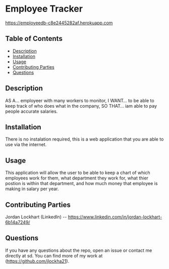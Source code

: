   # Employee Tracker

  https://employeedb-c8e2445282af.herokuapp.com
 
  ## Table of Contents
  * [Description](#description)
  * [Installation](#installation)
  * [Usage](#usage)
  * [Contributing Parties](#contributing-parties)
  * [Questions](#questions)

  ## Description
  AS A… employeer with many workers to monitor,
  I WANT… to be able to keep track of who does what in the company,
  SO THAT… iam able to pay people accurate salaries.

  ## Installation
  There is no instalation required, this is a web application that you are able to use via the internet.

  ## Usage
  This application will allow the user to be able to keep a chart of which employees work for them, what department they work for, what thier postion is within that   department, and how much money that employee is making in salary per year.

  ## Contributing Parties
  Jordan Lockhart
  (LinkedIn) -- https://www.linkedin.com/in/jordan-lockhart-6b14a7249/

  ## Questions
  If you have any questions about the repo, open an issue or contact me directly at sd. You can find more of my work at (https://github.com/jlockha21).
  
